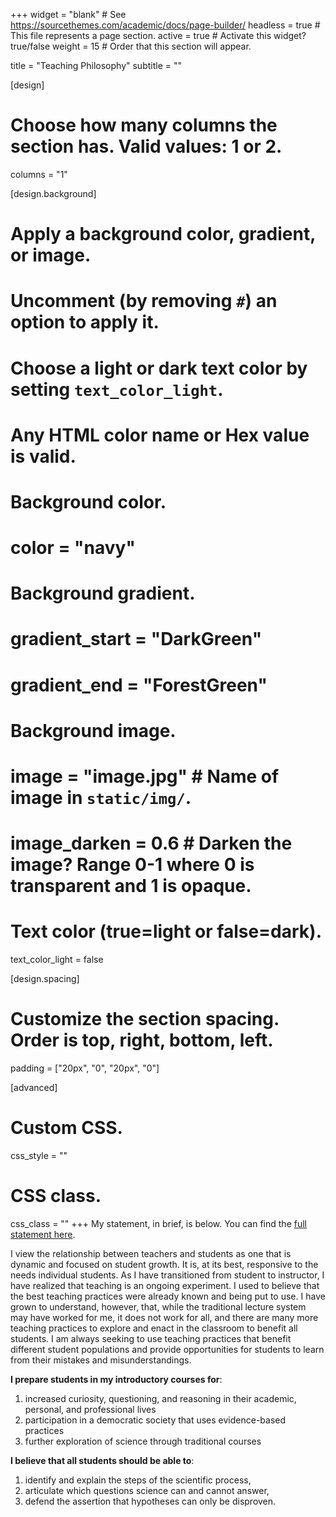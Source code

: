 +++
widget = "blank"  # See https://sourcethemes.com/academic/docs/page-builder/
headless = true  # This file represents a page section.
active = true  # Activate this widget? true/false
weight = 15  # Order that this section will appear.

title = "Teaching Philosophy"
subtitle = ""

[design]
  # Choose how many columns the section has. Valid values: 1 or 2.
  columns = "1"

[design.background]
  # Apply a background color, gradient, or image.
  #   Uncomment (by removing `#`) an option to apply it.
  #   Choose a light or dark text color by setting `text_color_light`.
  #   Any HTML color name or Hex value is valid.

  # Background color.
  # color = "navy"
  
  # Background gradient.
  # gradient_start = "DarkGreen"
  # gradient_end = "ForestGreen"
  
  # Background image.
  # image = "image.jpg"  # Name of image in `static/img/`.
  # image_darken = 0.6  # Darken the image? Range 0-1 where 0 is transparent and 1 is opaque.

  # Text color (true=light or false=dark).
  text_color_light = false

[design.spacing]
  # Customize the section spacing. Order is top, right, bottom, left.
  padding = ["20px", "0", "20px", "0"]

[advanced]
 # Custom CSS. 
 css_style = ""
 
 # CSS class.
 css_class = ""
+++
My statement, in brief, is below. You can find the [full statement here](files/Schwabacher-James_Teaching-Statement_2018v1.pdf).

I view the relationship between teachers and students as one that is dynamic and focused on student growth. It is, at its best, responsive to the needs individual students. As I have transitioned from student to instructor, I have realized that teaching is an ongoing experiment. I used to believe that the best teaching practices were already known and being put to use. I have grown to understand, however, that, while the traditional lecture system may have worked for me, it does not work for all, and there are many more teaching practices to explore and enact in the classroom to benefit all students. I am always seeking to use teaching practices that benefit different student populations and provide opportunities for students to learn from their mistakes and misunderstandings.

**I prepare students in my introductory courses for**:

1. increased curiosity, questioning, and reasoning in their academic, personal, and professional lives
2. participation in a democratic society that uses evidence-based practices
3. further exploration of science through traditional courses

**I believe that all students should be able to**:

1. identify and explain the steps of the scientific process,
2. articulate which questions science can and cannot answer,
3. defend the assertion that hypotheses can only be disproven.

